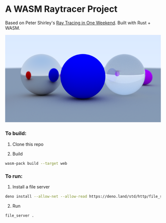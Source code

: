 
# A WASM Raytracer Project

Based on Peter Shirley's [Ray Tracing in One Weekend](https://raytracing.github.io/books/RayTracingInOneWeekend.html). Built with Rust + WASM.

![image](/example.png)

### To build:

1. Clone this repo

2. Build

```bash
wasm-pack build --target web
```

### To run:

1. Install a file server

```bash
deno install --allow-net --allow-read https://deno.land/std/http/file_server.ts
```

2. Run

```bash
file_server .
```